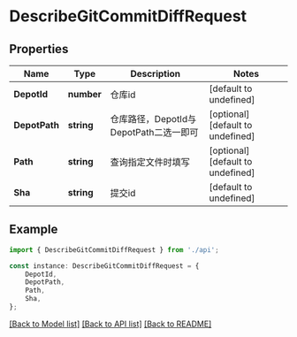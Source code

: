# DescribeGitCommitDiffRequest


## Properties

Name | Type | Description | Notes
------------ | ------------- | ------------- | -------------
**DepotId** | **number** | 仓库id | [default to undefined]
**DepotPath** | **string** | 仓库路径，DepotId与DepotPath二选一即可 | [optional] [default to undefined]
**Path** | **string** | 查询指定文件时填写 | [optional] [default to undefined]
**Sha** | **string** | 提交id | [default to undefined]

## Example

```typescript
import { DescribeGitCommitDiffRequest } from './api';

const instance: DescribeGitCommitDiffRequest = {
    DepotId,
    DepotPath,
    Path,
    Sha,
};
```

[[Back to Model list]](../README.md#documentation-for-models) [[Back to API list]](../README.md#documentation-for-api-endpoints) [[Back to README]](../README.md)
